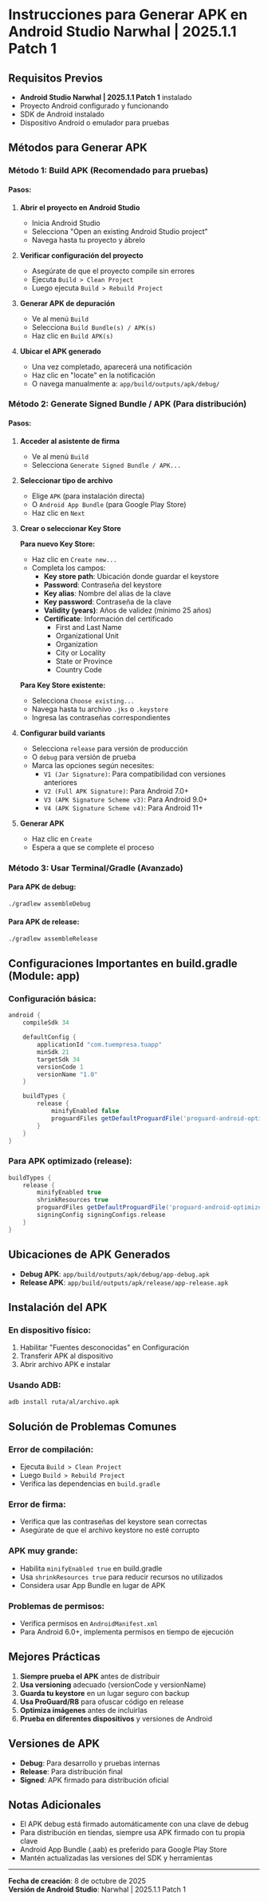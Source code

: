 # Instrucciones para Generar APK en Android Studio Narwhal | 2025.1.1 Patch 1

## Requisitos Previos

-  **Android Studio Narwhal | 2025.1.1 Patch 1** instalado
-  Proyecto Android configurado y funcionando
-  SDK de Android instalado
-  Dispositivo Android o emulador para pruebas

## Métodos para Generar APK

### Método 1: Build APK (Recomendado para pruebas)

#### Pasos:

1. **Abrir el proyecto en Android Studio**

   -  Inicia Android Studio
   -  Selecciona "Open an existing Android Studio project"
   -  Navega hasta tu proyecto y ábrelo

2. **Verificar configuración del proyecto**

   -  Asegúrate de que el proyecto compile sin errores
   -  Ejecuta `Build > Clean Project`
   -  Luego ejecuta `Build > Rebuild Project`

3. **Generar APK de depuración**

   -  Ve al menú `Build`
   -  Selecciona `Build Bundle(s) / APK(s)`
   -  Haz clic en `Build APK(s)`

4. **Ubicar el APK generado**
   -  Una vez completado, aparecerá una notificación
   -  Haz clic en "locate" en la notificación
   -  O navega manualmente a: `app/build/outputs/apk/debug/`

### Método 2: Generate Signed Bundle / APK (Para distribución)

#### Pasos:

1. **Acceder al asistente de firma**

   -  Ve al menú `Build`
   -  Selecciona `Generate Signed Bundle / APK...`

2. **Seleccionar tipo de archivo**

   -  Elige `APK` (para instalación directa)
   -  O `Android App Bundle` (para Google Play Store)
   -  Haz clic en `Next`

3. **Crear o seleccionar Key Store**

   **Para nuevo Key Store:**

   -  Haz clic en `Create new...`
   -  Completa los campos:
      -  **Key store path**: Ubicación donde guardar el keystore
      -  **Password**: Contraseña del keystore
      -  **Key alias**: Nombre del alias de la clave
      -  **Key password**: Contraseña de la clave
      -  **Validity (years)**: Años de validez (mínimo 25 años)
      -  **Certificate**: Información del certificado
         -  First and Last Name
         -  Organizational Unit
         -  Organization
         -  City or Locality
         -  State or Province
         -  Country Code

   **Para Key Store existente:**

   -  Selecciona `Choose existing...`
   -  Navega hasta tu archivo `.jks` o `.keystore`
   -  Ingresa las contraseñas correspondientes

4. **Configurar build variants**

   -  Selecciona `release` para versión de producción
   -  O `debug` para versión de prueba
   -  Marca las opciones según necesites:
      -  `V1 (Jar Signature)`: Para compatibilidad con versiones anteriores
      -  `V2 (Full APK Signature)`: Para Android 7.0+
      -  `V3 (APK Signature Scheme v3)`: Para Android 9.0+
      -  `V4 (APK Signature Scheme v4)`: Para Android 11+

5. **Generar APK**
   -  Haz clic en `Create`
   -  Espera a que se complete el proceso

### Método 3: Usar Terminal/Gradle (Avanzado)

#### Para APK de debug:

```bash
./gradlew assembleDebug
```

#### Para APK de release:

```bash
./gradlew assembleRelease
```

## Configuraciones Importantes en build.gradle (Module: app)

### Configuración básica:

```gradle
android {
    compileSdk 34

    defaultConfig {
        applicationId "com.tuempresa.tuapp"
        minSdk 21
        targetSdk 34
        versionCode 1
        versionName "1.0"
    }

    buildTypes {
        release {
            minifyEnabled false
            proguardFiles getDefaultProguardFile('proguard-android-optimize.txt'), 'proguard-rules.pro'
        }
    }
}
```

### Para APK optimizado (release):

```gradle
buildTypes {
    release {
        minifyEnabled true
        shrinkResources true
        proguardFiles getDefaultProguardFile('proguard-android-optimize.txt'), 'proguard-rules.pro'
        signingConfig signingConfigs.release
    }
}
```

## Ubicaciones de APK Generados

-  **Debug APK**: `app/build/outputs/apk/debug/app-debug.apk`
-  **Release APK**: `app/build/outputs/apk/release/app-release.apk`

## Instalación del APK

### En dispositivo físico:

1. Habilitar "Fuentes desconocidas" en Configuración
2. Transferir APK al dispositivo
3. Abrir archivo APK e instalar

### Usando ADB:

```bash
adb install ruta/al/archivo.apk
```

## Solución de Problemas Comunes

### Error de compilación:

-  Ejecuta `Build > Clean Project`
-  Luego `Build > Rebuild Project`
-  Verifica las dependencias en `build.gradle`

### Error de firma:

-  Verifica que las contraseñas del keystore sean correctas
-  Asegúrate de que el archivo keystore no esté corrupto

### APK muy grande:

-  Habilita `minifyEnabled true` en build.gradle
-  Usa `shrinkResources true` para reducir recursos no utilizados
-  Considera usar App Bundle en lugar de APK

### Problemas de permisos:

-  Verifica permisos en `AndroidManifest.xml`
-  Para Android 6.0+, implementa permisos en tiempo de ejecución

## Mejores Prácticas

1. **Siempre prueba el APK** antes de distribuir
2. **Usa versioning** adecuado (versionCode y versionName)
3. **Guarda tu keystore** en un lugar seguro con backup
4. **Usa ProGuard/R8** para ofuscar código en release
5. **Optimiza imágenes** antes de incluirlas
6. **Prueba en diferentes dispositivos** y versiones de Android

## Versiones de APK

-  **Debug**: Para desarrollo y pruebas internas
-  **Release**: Para distribución final
-  **Signed**: APK firmado para distribución oficial

## Notas Adicionales

-  El APK debug está firmado automáticamente con una clave de debug
-  Para distribución en tiendas, siempre usa APK firmado con tu propia clave
-  Android App Bundle (.aab) es preferido para Google Play Store
-  Mantén actualizadas las versiones del SDK y herramientas

---

**Fecha de creación**: 8 de octubre de 2025  
**Versión de Android Studio**: Narwhal | 2025.1.1 Patch 1
